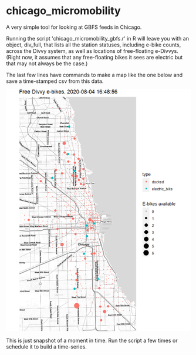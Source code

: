 # chicago_micromobility
A very simple tool for looking at GBFS feeds in Chicago. 

Running the script 'chicago_micromobility_gbfs.r' in R will leave you with an object, div_full, that lists all the station statuses, including e-bike counts, across the Divvy system, as well as locations of free-floating e-Divvys. (Right now, it assumes that any free-floating bikes it sees are electric but that may not always be the case.)

The last few lines have commands to make a map like the one below and save a time-stamped csv from this data. 

![Free Divvy E-bikes](/images/free-edivvy.png)

This is just snapshot of a moment in time. Run the script a few times or schedule it to build a time-series. 

